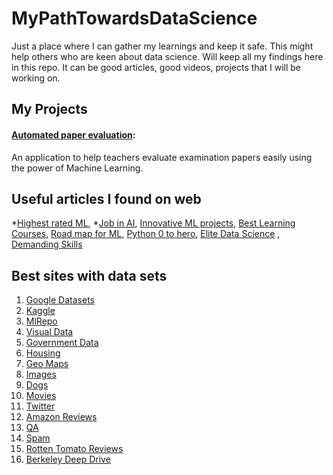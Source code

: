 # MyPathTowardsDataScience

Just a place where I can gather my learnings and keep it safe. This might help others who are keen about data science. Will keep all my findings here in this repo. It can be good articles, good videos, projects that I will be working on.

## My Projects

#### [Automated paper evaluation](https://github.com/KashyapBhat/AumatedPaperEvaluation):
An application to help teachers evaluate examination papers easily using the power of Machine Learning. 

## Useful articles I found on web
  *[Highest rated ML](https://towardsdatascience.com/highest-rated-ml-projects-on-github-694486293512), *[Job in AI](https://towardsdatascience.com/how-to-get-a-job-in-ai-with-no-experience-16526874165d), [Innovative ML projects](https://www.analyticsvidhya.com/blog/2019/08/7-innovative-machine-learning-github-projects-in-python/), [Best Learning Courses](https://www.learndatasci.com/best-data-science-online-courses/), [Road map for ML](https://www.reddit.com/r/learnmachinelearning/comments/cxrpjz/a_clear_roadmap_for_mldl/eyn8cna/?utm_source=share&utm_medium=web2x), [Python 0 to hero](quora.com/If-you-are-mentoring-someone-to-become-a-data-scientist-using-Python-from-0-knowledge-what-would-the-learning-path-look-like), [Elite Data Science](https://elitedatascience.com/) , [Demanding Skills](https://towardsdatascience.com/the-most-in-demand-skills-for-data-scientists-4a4a8db896db?_branch_match_id=704784754788833271)
  
## Best sites with data sets
  1. [Google Datasets](https://toolbox.google.com/datasetsearch)
  2. [Kaggle](https://www.kaggle.com/)
  3. [MlRepo](http://mlr.cs.umass.edu/ml/)
  4. [Visual Data](https://www.visualdata.io/)
  5. [Government Data](https://www.data.gov/)
  6. [Housing](https://www.cs.toronto.edu/~delve/data/boston/bostonDetail.html)
  7. [Geo Maps](https://www.kaggle.com/xiuchengwang/python-dataset-download)
  8. [Images](https://ai.googleblog.com/2016/09/introducing-open-images-dataset.html)
  9. [Dogs](http://vision.stanford.edu/aditya86/ImageNetDogs/)
  10. [Movies](http://ai.stanford.edu/~amaas/data/sentiment/)
  11. [Twitter](https://www.kaggle.com/crowdflower/twitter-airline-sentiment)
  12. [Amazon Reviews](https://snap.stanford.edu/data/web-Amazon.html)
  13. [QA](https://hotpotqa.github.io/index.html)
  14. [Spam](http://www.dt.fee.unicamp.br/~tiago/smsspamcollection/)
  15. [Rotten Tomato Reviews](https://drive.google.com/file/d/1w1TsJB-gmIkZ28d1j7sf1sqcPmHXw352/view)
  16. [Berkeley Deep Drive](https://bdd-data.berkeley.edu/)
  

